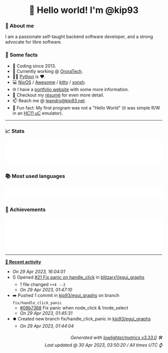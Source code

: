 <!-- README template, populated using this action:
     https://github.com/kip93/kip93/blob/main/.github/workflows/readme.yml. -->

<h1 align="center">👋 Hello world! I'm @kip93</h1> <!-- LOGIN => username -->

### 👤 About me

I am a passionate self-taught backend software developer, and a strong advocate for libre software.


### 💬 Some facts

* 📅 Coding since 2013.
* 💼 Currently working @ [OroraTech](https://ororatech.com/).
* 👨‍💻 [Python](https://github.com/search?q=user%3Akip93&l=python) is ❤️. <!-- LOGIN => username -->
* 💻 [NixOS](https://github.com/NixOS/) /
     [Awesome](https://github.com/awesomeWM/) /
     [kitty](https://github.com/kovidgoyal/kitty/) /
     [xonsh](https://github.com/xonsh/).
* 🌐 I have a [portfolio website](https://kip93.net/) with some more information.
* 📝 Checkout my [résumé](https://kip93.net/resume/) for even more detail.
* 📫 Reach me @ [leandro@kip93.net](mailto:leandro@kip93.net).
* 🎲 Fun fact: My first program was not a "Hello World" (it was simple R/W in an [HC11 µC](https://en.wikipedia.org/wiki/68HC11) emulator).


-----------------------------------------------------------------------------------------------------------------------


### 📈 Stats

![](./stats.svg)


### 📚 Most used languages <!-- by percentage, in decreasing order -->

![](./languages.svg)


### 🏅 Achievements

![](./achievements.svg)


-----------------------------------------------------------------------------------------------------------------------


**[📰 Recent activity](https://github.com/kip93)**
  * *On 29 Apr 2023, 16:04:01*
* 🔃 Opened [#21 Fix panic on handle_click](https://github.com/blitzarx1/egui_graphs/pull/21) in [blitzarx1/egui_graphs](https://github.com/blitzarx1/egui_graphs)
  * 1 file changed `++4 --2`
  * *On 29 Apr 2023, 01:47:10*
* ➡️ Pushed 1 commit in [kip93/egui_graphs](https://github.com/kip93/egui_graphs) on branch `fix/handle_click_panic`
  * [#08b7368](https://github.com/kip93/egui_graphs/commit/08b7368) Fix panic when node_click &amp; !node_select
  * *On 29 Apr 2023, 01:45:31*
* ⏺️ Created new branch fix/handle_click_panic in [kip93/egui_graphs](https://github.com/kip93/egui_graphs)
  * *On 29 Apr 2023, 01:44:04*
 <!-- Last activity -->


<h6 align="right"><em>
    Generated with <a href="https://github.com/lowlighter/metrics/tree/latest/">lowlighter/metrics v3.33.0</a> 🛠️<br> <!-- VERSION => MAJOR.minor.patch -->
    Last updated @ 30 Apr 2023, 03:50:20 / All times UTC ⌚ <!-- meta.generated => DD/MM/YYYY, hh:mm -->
</em></h6>
